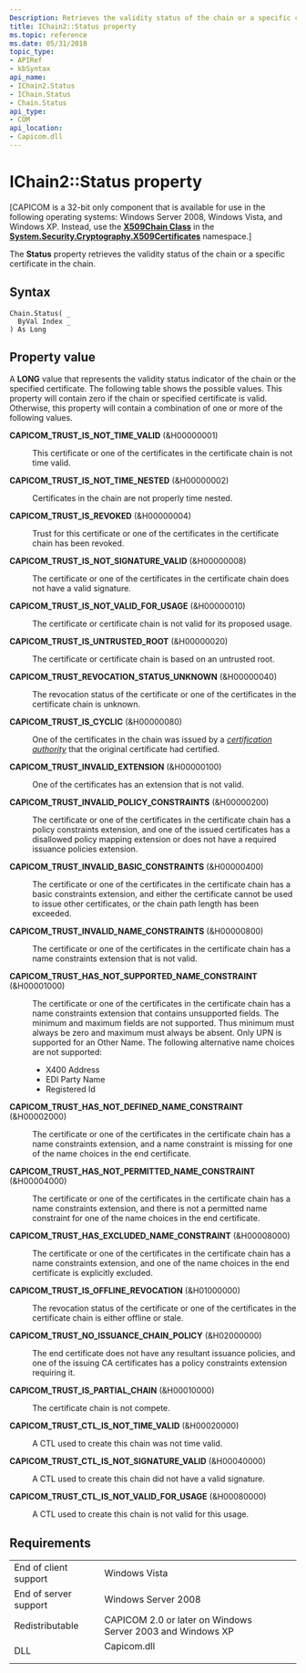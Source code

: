 ```yaml
---
Description: Retrieves the validity status of the chain or a specific certificate in the chain.
title: IChain2::Status property
ms.topic: reference
ms.date: 05/31/2018
topic_type:
- APIRef
- kbSyntax
api_name:
- IChain2.Status
- IChain.Status
- Chain.Status
api_type:
- COM
api_location:
- Capicom.dll
---
```


# IChain2::Status property

\[CAPICOM is a 32-bit only component that is available for use in the following operating systems: Windows Server 2008, Windows Vista, and Windows XP. Instead, use the [**X509Chain Class**](https://msdn.microsoft.com/library/9bys9et1(v=VS.90).aspx) in the [**System.Security.Cryptography.X509Certificates**](https://msdn.microsoft.com/library/73091bzx(v=VS.71).aspx) namespace.\]

The **Status** property retrieves the validity status of the chain or a specific certificate in the chain.

## Syntax


```VB
Chain.Status( _
  ByVal Index _
) As Long
```



## Property value

A **LONG** value that represents the validity status indicator of the chain or the specified certificate. The following table shows the possible values. This property will contain zero if the chain or specified certificate is valid. Otherwise, this property will contain a combination of one or more of the following values.

<dt>

<span id="CAPICOM_TRUST_IS_NOT_TIME_VALID"></span><span id="capicom_trust_is_not_time_valid"></span>

<span id="CAPICOM_TRUST_IS_NOT_TIME_VALID"></span><span id="capicom_trust_is_not_time_valid"></span>**CAPICOM\_TRUST\_IS\_NOT\_TIME\_VALID** (&H00000001)


</dt> <dd>

This certificate or one of the certificates in the certificate chain is not time valid.

</dd> <dt>

<span id="CAPICOM_TRUST_IS_NOT_TIME_NESTED"></span><span id="capicom_trust_is_not_time_nested"></span>

<span id="CAPICOM_TRUST_IS_NOT_TIME_NESTED"></span><span id="capicom_trust_is_not_time_nested"></span>**CAPICOM\_TRUST\_IS\_NOT\_TIME\_NESTED** (&H00000002)


</dt> <dd>

Certificates in the chain are not properly time nested.

</dd> <dt>

<span id="CAPICOM_TRUST_IS_REVOKED"></span><span id="capicom_trust_is_revoked"></span>

<span id="CAPICOM_TRUST_IS_REVOKED"></span><span id="capicom_trust_is_revoked"></span>**CAPICOM\_TRUST\_IS\_REVOKED** (&H00000004)


</dt> <dd>

Trust for this certificate or one of the certificates in the certificate chain has been revoked.

</dd> <dt>

<span id="CAPICOM_TRUST_IS_NOT_SIGNATURE_VALID"></span><span id="capicom_trust_is_not_signature_valid"></span>

<span id="CAPICOM_TRUST_IS_NOT_SIGNATURE_VALID"></span><span id="capicom_trust_is_not_signature_valid"></span>**CAPICOM\_TRUST\_IS\_NOT\_SIGNATURE\_VALID** (&H00000008)


</dt> <dd>

The certificate or one of the certificates in the certificate chain does not have a valid signature.

</dd> <dt>

<span id="CAPICOM_TRUST_IS_NOT_VALID_FOR_USAGE"></span><span id="capicom_trust_is_not_valid_for_usage"></span>

<span id="CAPICOM_TRUST_IS_NOT_VALID_FOR_USAGE"></span><span id="capicom_trust_is_not_valid_for_usage"></span>**CAPICOM\_TRUST\_IS\_NOT\_VALID\_FOR\_USAGE** (&H00000010)


</dt> <dd>

The certificate or certificate chain is not valid for its proposed usage.

</dd> <dt>

<span id="CAPICOM_TRUST_IS_UNTRUSTED_ROOT"></span><span id="capicom_trust_is_untrusted_root"></span>

<span id="CAPICOM_TRUST_IS_UNTRUSTED_ROOT"></span><span id="capicom_trust_is_untrusted_root"></span>**CAPICOM\_TRUST\_IS\_UNTRUSTED\_ROOT** (&H00000020)


</dt> <dd>

The certificate or certificate chain is based on an untrusted root.

</dd> <dt>

<span id="CAPICOM_TRUST_REVOCATION_STATUS_UNKNOWN"></span><span id="capicom_trust_revocation_status_unknown"></span>

<span id="CAPICOM_TRUST_REVOCATION_STATUS_UNKNOWN"></span><span id="capicom_trust_revocation_status_unknown"></span>**CAPICOM\_TRUST\_REVOCATION\_STATUS\_UNKNOWN** (&H00000040)


</dt> <dd>

The revocation status of the certificate or one of the certificates in the certificate chain is unknown.

</dd> <dt>

<span id="CAPICOM_TRUST_IS_CYCLIC"></span><span id="capicom_trust_is_cyclic"></span>

<span id="CAPICOM_TRUST_IS_CYCLIC"></span><span id="capicom_trust_is_cyclic"></span>**CAPICOM\_TRUST\_IS\_CYCLIC** (&H00000080)


</dt> <dd>

One of the certificates in the chain was issued by a [*certification authority*](https://msdn.microsoft.com/library/ms721572(v=VS.85).aspx) that the original certificate had certified.

</dd> <dt>

<span id="CAPICOM_TRUST_INVALID_EXTENSION"></span><span id="capicom_trust_invalid_extension"></span>

<span id="CAPICOM_TRUST_INVALID_EXTENSION"></span><span id="capicom_trust_invalid_extension"></span>**CAPICOM\_TRUST\_INVALID\_EXTENSION** (&H00000100)


</dt> <dd>

One of the certificates has an extension that is not valid.

</dd> <dt>

<span id="CAPICOM_TRUST_INVALID_POLICY_CONSTRAINTS"></span><span id="capicom_trust_invalid_policy_constraints"></span>

<span id="CAPICOM_TRUST_INVALID_POLICY_CONSTRAINTS"></span><span id="capicom_trust_invalid_policy_constraints"></span>**CAPICOM\_TRUST\_INVALID\_POLICY\_CONSTRAINTS** (&H00000200)


</dt> <dd>

The certificate or one of the certificates in the certificate chain has a policy constraints extension, and one of the issued certificates has a disallowed policy mapping extension or does not have a required issuance policies extension.

</dd> <dt>

<span id="CAPICOM_TRUST_INVALID_BASIC_CONSTRAINTS"></span><span id="capicom_trust_invalid_basic_constraints"></span>

<span id="CAPICOM_TRUST_INVALID_BASIC_CONSTRAINTS"></span><span id="capicom_trust_invalid_basic_constraints"></span>**CAPICOM\_TRUST\_INVALID\_BASIC\_CONSTRAINTS** (&H00000400)


</dt> <dd>

The certificate or one of the certificates in the certificate chain has a basic constraints extension, and either the certificate cannot be used to issue other certificates, or the chain path length has been exceeded.

</dd> <dt>

<span id="CAPICOM_TRUST_INVALID_NAME_CONSTRAINTS"></span><span id="capicom_trust_invalid_name_constraints"></span>

<span id="CAPICOM_TRUST_INVALID_NAME_CONSTRAINTS"></span><span id="capicom_trust_invalid_name_constraints"></span>**CAPICOM\_TRUST\_INVALID\_NAME\_CONSTRAINTS** (&H00000800)


</dt> <dd>

The certificate or one of the certificates in the certificate chain has a name constraints extension that is not valid.

</dd> <dt>

<span id="CAPICOM_TRUST_HAS_NOT_SUPPORTED_NAME_CONSTRAINT"></span><span id="capicom_trust_has_not_supported_name_constraint"></span>

<span id="CAPICOM_TRUST_HAS_NOT_SUPPORTED_NAME_CONSTRAINT"></span><span id="capicom_trust_has_not_supported_name_constraint"></span>**CAPICOM\_TRUST\_HAS\_NOT\_SUPPORTED\_NAME\_CONSTRAINT** (&H00001000)


</dt> <dd>

The certificate or one of the certificates in the certificate chain has a name constraints extension that contains unsupported fields. The minimum and maximum fields are not supported. Thus minimum must always be zero and maximum must always be absent. Only UPN is supported for an Other Name. The following alternative name choices are not supported:

-   X400 Address
-   EDI Party Name
-   Registered Id

</dd> <dt>

<span id="CAPICOM_TRUST_HAS_NOT_DEFINED_NAME_CONSTRAINT"></span><span id="capicom_trust_has_not_defined_name_constraint"></span>

<span id="CAPICOM_TRUST_HAS_NOT_DEFINED_NAME_CONSTRAINT"></span><span id="capicom_trust_has_not_defined_name_constraint"></span>**CAPICOM\_TRUST\_HAS\_NOT\_DEFINED\_NAME\_CONSTRAINT** (&H00002000)


</dt> <dd>

The certificate or one of the certificates in the certificate chain has a name constraints extension, and a name constraint is missing for one of the name choices in the end certificate.

</dd> <dt>

<span id="CAPICOM_TRUST_HAS_NOT_PERMITTED_NAME_CONSTRAINT"></span><span id="capicom_trust_has_not_permitted_name_constraint"></span>

<span id="CAPICOM_TRUST_HAS_NOT_PERMITTED_NAME_CONSTRAINT"></span><span id="capicom_trust_has_not_permitted_name_constraint"></span>**CAPICOM\_TRUST\_HAS\_NOT\_PERMITTED\_NAME\_CONSTRAINT** (&H00004000)


</dt> <dd>

The certificate or one of the certificates in the certificate chain has a name constraints extension, and there is not a permitted name constraint for one of the name choices in the end certificate.

</dd> <dt>

<span id="CAPICOM_TRUST_HAS_EXCLUDED_NAME_CONSTRAINT"></span><span id="capicom_trust_has_excluded_name_constraint"></span>

<span id="CAPICOM_TRUST_HAS_EXCLUDED_NAME_CONSTRAINT"></span><span id="capicom_trust_has_excluded_name_constraint"></span>**CAPICOM\_TRUST\_HAS\_EXCLUDED\_NAME\_CONSTRAINT** (&H00008000)


</dt> <dd>

The certificate or one of the certificates in the certificate chain has a name constraints extension, and one of the name choices in the end certificate is explicitly excluded.

</dd> <dt>

<span id="CAPICOM_TRUST_IS_OFFLINE_REVOCATION"></span><span id="capicom_trust_is_offline_revocation"></span>

<span id="CAPICOM_TRUST_IS_OFFLINE_REVOCATION"></span><span id="capicom_trust_is_offline_revocation"></span>**CAPICOM\_TRUST\_IS\_OFFLINE\_REVOCATION** (&H01000000)


</dt> <dd>

The revocation status of the certificate or one of the certificates in the certificate chain is either offline or stale.

</dd> <dt>

<span id="CAPICOM_TRUST_NO_ISSUANCE_CHAIN_POLICY"></span><span id="capicom_trust_no_issuance_chain_policy"></span>

<span id="CAPICOM_TRUST_NO_ISSUANCE_CHAIN_POLICY"></span><span id="capicom_trust_no_issuance_chain_policy"></span>**CAPICOM\_TRUST\_NO\_ISSUANCE\_CHAIN\_POLICY** (&H02000000)


</dt> <dd>

The end certificate does not have any resultant issuance policies, and one of the issuing CA certificates has a policy constraints extension requiring it.

</dd> <dt>

<span id="CAPICOM_TRUST_IS_PARTIAL_CHAIN"></span><span id="capicom_trust_is_partial_chain"></span>

<span id="CAPICOM_TRUST_IS_PARTIAL_CHAIN"></span><span id="capicom_trust_is_partial_chain"></span>**CAPICOM\_TRUST\_IS\_PARTIAL\_CHAIN** (&H00010000)


</dt> <dd>

The certificate chain is not compete.

</dd> <dt>

<span id="CAPICOM_TRUST_CTL_IS_NOT_TIME_VALID"></span><span id="capicom_trust_ctl_is_not_time_valid"></span>

<span id="CAPICOM_TRUST_CTL_IS_NOT_TIME_VALID"></span><span id="capicom_trust_ctl_is_not_time_valid"></span>**CAPICOM\_TRUST\_CTL\_IS\_NOT\_TIME\_VALID** (&H00020000)


</dt> <dd>

A CTL used to create this chain was not time valid.

</dd> <dt>

<span id="CAPICOM_TRUST_CTL_IS_NOT_SIGNATURE_VALID"></span><span id="capicom_trust_ctl_is_not_signature_valid"></span>

<span id="CAPICOM_TRUST_CTL_IS_NOT_SIGNATURE_VALID"></span><span id="capicom_trust_ctl_is_not_signature_valid"></span>**CAPICOM\_TRUST\_CTL\_IS\_NOT\_SIGNATURE\_VALID** (&H00040000)


</dt> <dd>

A CTL used to create this chain did not have a valid signature.

</dd> <dt>

<span id="CAPICOM_TRUST_CTL_IS_NOT_VALID_FOR_USAGE"></span><span id="capicom_trust_ctl_is_not_valid_for_usage"></span>

<span id="CAPICOM_TRUST_CTL_IS_NOT_VALID_FOR_USAGE"></span><span id="capicom_trust_ctl_is_not_valid_for_usage"></span>**CAPICOM\_TRUST\_CTL\_IS\_NOT\_VALID\_FOR\_USAGE** (&H00080000)


</dt> <dd>

A CTL used to create this chain is not valid for this usage.

</dd> </dl>

## Requirements



|                                  |                                                                                        |
|----------------------------------|----------------------------------------------------------------------------------------|
| End of client support<br/> | Windows Vista<br/>                                                               |
| End of server support<br/> | Windows Server 2008<br/>                                                         |
| Redistributable<br/>       | CAPICOM 2.0 or later on Windows Server 2003 and Windows XP<br/>                  |
| DLL<br/>                   | <dl> <dt>Capicom.dll</dt> </dl> |



 

 




